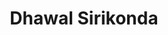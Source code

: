 ---
title: Dhawal Sirikonda
image: "@assets/people/DS.jpg"
startYear: "2023"
pronouns: "he/him"
social: 
    website: "https://github.com/"
---